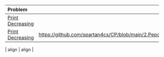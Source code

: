| Problem              |                                                                                                                  Java Solution |
| :------------------- | -----------------------------------------------------------------------------------------------------------------------------: |
| [Print Decreasing]() |                                                                   CP/PrintDecreasing.java at main · spartan4cs/CP (github.com) |
| [Print Decreasing]() | https://github.com/spartan4cs/CP/blob/main/2.Pepcoding/TSP2/Level1/2.Recursion%20And%20Backtracking/intro/PrintDecreasing.java |

| align | align |
